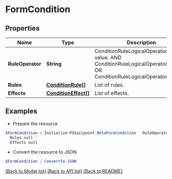 # FormCondition
## Properties

Name | Type | Description | Notes
------------ | ------------- | ------------- | -------------
**RuleOperator** | **String** | ConditionRuleLogicalOperatorType value. AND ConditionRuleLogicalOperatorTypeAnd OR ConditionRuleLogicalOperatorTypeOr | [optional] 
**Rules** | [**ConditionRule[]**](ConditionRule.md) | List of rules. | [optional] 
**Effects** | [**ConditionEffect[]**](ConditionEffect.md) | List of effects. | [optional] 

## Examples

- Prepare the resource
```powershell
$FormCondition = Initialize-PSSailpoint.BetaFormCondition  -RuleOperator AND `
 -Rules null `
 -Effects null
```

- Convert the resource to JSON
```powershell
$FormCondition | ConvertTo-JSON
```

[[Back to Model list]](../README.md#documentation-for-models) [[Back to API list]](../README.md#documentation-for-api-endpoints) [[Back to README]](../README.md)

